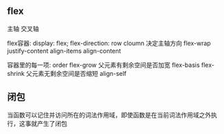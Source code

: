 ## flex
主轴 
交叉轴

flex容器:
display: flex;
flex-direction: row cloumn 决定主轴方向
flex-wrap
justify-content
align-items
align-content

容器里的每一项:
order
flex-grow 父元素有剩余空间是否加宽
flex-basis 
flex-shrink 父元素无剩余空间是否缩短
align-self

## 闭包
当函数可以记住并访问所在的词法作用域，即使函数是在当前词法作用域之外执行，这事就产生了闭包